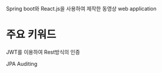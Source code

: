 Spring boot와 React.js을 사용하여 제작한 동영상 web application


# 주요 키워드

JWT를 이용하여 Rest방식의 인증

JPA Auditing


